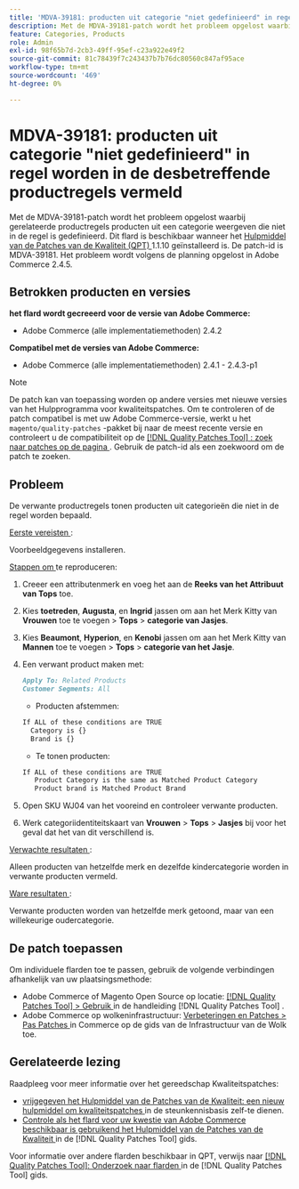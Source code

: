 ```yaml
---
title: 'MDVA-39181: producten uit categorie "niet gedefinieerd" in regel worden in de desbetreffende productregels vermeld'
description: Met de MDVA-39181-patch wordt het probleem opgelost waarbij gerelateerde productregels producten uit een categorie weergeven die niet in de regel is gedefinieerd. Deze patch is beschikbaar wanneer [Quality Patches Tool (QPT)] (https://experienceleague.adobe.com/en/docs/commerce-knowledge-base/kb/announcements/commerce-announcements/magento-quality-patches-released-new-tool-to-self-serve-quality-patches) 1.1.10 is geïnstalleerd. De patch-id is MDVA-39181. Het probleem wordt volgens de planning opgelost in Adobe Commerce 2.4.5.
feature: Categories, Products
role: Admin
exl-id: 98f65b7d-2cb3-49ff-95ef-c23a922e49f2
source-git-commit: 81c78439f7c243437b7b76dc80560c847af95ace
workflow-type: tm+mt
source-wordcount: '469'
ht-degree: 0%

---
```


# MDVA-39181: producten uit categorie &quot;niet gedefinieerd&quot; in regel worden in de desbetreffende productregels vermeld

Met de MDVA-39181-patch wordt het probleem opgelost waarbij gerelateerde productregels producten uit een categorie weergeven die niet in de regel is gedefinieerd. Dit flard is beschikbaar wanneer het [ Hulpmiddel van de Patches van de Kwaliteit (QPT) ](https://experienceleague.adobe.com/en/docs/commerce-knowledge-base/kb/announcements/commerce-announcements/magento-quality-patches-released-new-tool-to-self-serve-quality-patches) 1.1.10 geïnstalleerd is. De patch-id is MDVA-39181. Het probleem wordt volgens de planning opgelost in Adobe Commerce 2.4.5.

## Betrokken producten en versies

**het flard wordt gecreeerd voor de versie van Adobe Commerce:**

* Adobe Commerce (alle implementatiemethoden) 2.4.2

**Compatibel met de versies van Adobe Commerce:**

* Adobe Commerce (alle implementatiemethoden) 2.4.1 - 2.4.3-p1

>[!NOTE]
>
>De patch kan van toepassing worden op andere versies met nieuwe versies van het Hulpprogramma voor kwaliteitspatches. Om te controleren of de patch compatibel is met uw Adobe Commerce-versie, werkt u het `magento/quality-patches` -pakket bij naar de meest recente versie en controleert u de compatibiliteit op de [[!DNL Quality Patches Tool] : zoek naar patches op de pagina ](https://experienceleague.adobe.com/en/docs/commerce-knowledge-base/kb/announcements/commerce-announcements/magento-quality-patches-released-new-tool-to-self-serve-quality-patches) . Gebruik de patch-id als een zoekwoord om de patch te zoeken.

## Probleem

De verwante productregels tonen producten uit categorieën die niet in de regel worden bepaald.

<u> Eerste vereisten </u>:

Voorbeeldgegevens installeren.

<u> Stappen om </u> te reproduceren:

1. Creeer een attributenmerk en voeg het aan de **Reeks van het Attribuut van Tops** toe.
1. Kies **toetreden**, **Augusta**, en **Ingrid** jassen om aan het Merk Kitty van **Vrouwen** toe te voegen > **Tops** > **categorie van Jasjes**.
1. Kies **Beaumont**, **Hyperion**, en **Kenobi** jassen om aan het Merk Kitty van **Mannen** toe te voegen > **Tops** > **categorie van het Jasje**.
1. Een verwant product maken met:

   ```markdown
   Apply To: Related Products
   Customer Segments: All
   ```

   * Producten afstemmen:

   ```markdown
   If ALL of these conditions are TRUE
     Category is {}
     Brand is {}
   ```

   * Te tonen producten:

   ```markdown
   If ALL of these conditions are TRUE
      Product Category is the same as Matched Product Category
      Product brand is Matched Product Brand
   ```

1. Open SKU WJ04 van het vooreind en controleer verwante producten.
1. Werk categoriidentiteitskaart van **Vrouwen** > **Tops** > **Jasjes** bij voor het geval dat het van dit verschillend is.

<u> Verwachte resultaten </u>:

Alleen producten van hetzelfde merk en dezelfde kindercategorie worden in verwante producten vermeld.

<u> Ware resultaten </u>:

Verwante producten worden van hetzelfde merk getoond, maar van een willekeurige oudercategorie.

## De patch toepassen

Om individuele flarden toe te passen, gebruik de volgende verbindingen afhankelijk van uw plaatsingsmethode:

* Adobe Commerce of Magento Open Source op locatie: [[!DNL Quality Patches Tool]  > Gebruik ](/help/tools/quality-patches-tool/usage.md) in de handleiding [!DNL Quality Patches Tool] .
* Adobe Commerce op wolkeninfrastructuur: [ Verbeteringen en Patches > Pas Patches ](https://experienceleague.adobe.com/docs/commerce-cloud-service/user-guide/develop/upgrade/apply-patches.html) in Commerce op de gids van de Infrastructuur van de Wolk toe.

## Gerelateerde lezing

Raadpleeg voor meer informatie over het gereedschap Kwaliteitspatches:

* [ vrijgegeven het Hulpmiddel van de Patches van de Kwaliteit: een nieuw hulpmiddel om kwaliteitspatches ](https://experienceleague.adobe.com/en/docs/commerce-knowledge-base/kb/announcements/commerce-announcements/magento-quality-patches-released-new-tool-to-self-serve-quality-patches) in de steunkennisbasis zelf-te dienen.
* [ Controle als het flard voor uw kwestie van Adobe Commerce beschikbaar is gebruikend het Hulpmiddel van de Patches van de Kwaliteit ](/help/tools/quality-patches-tool/patches-available-in-qpt/check-patch-for-magento-issue-with-magento-quality-patches.md) in de [!DNL Quality Patches Tool] gids.

Voor informatie over andere flarden beschikbaar in QPT, verwijs naar [[!DNL Quality Patches Tool]: Onderzoek naar flarden ](https://experienceleague.adobe.com/tools/commerce-quality-patches/index.html) in de [!DNL Quality Patches Tool] gids.

